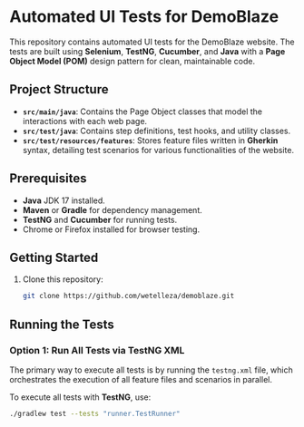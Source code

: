 # Automated UI Tests for DemoBlaze

This repository contains automated UI tests for the DemoBlaze website. The tests are built using **Selenium**, **TestNG**, **Cucumber**, and **Java** with a **Page Object Model (POM)** design pattern for clean, maintainable code.

## Project Structure

- **`src/main/java`**: Contains the Page Object classes that model the interactions with each web page.
- **`src/test/java`**: Contains step definitions, test hooks, and utility classes.
- **`src/test/resources/features`**: Stores feature files written in **Gherkin** syntax, detailing test scenarios for various functionalities of the website.

## Prerequisites

- **Java** JDK 17 installed.
- **Maven** or **Gradle** for dependency management.
- **TestNG** and **Cucumber** for running tests.
- Chrome or Firefox installed for browser testing.

## Getting Started

1. Clone this repository:
   ```bash
   git clone https://github.com/wetelleza/demoblaze.git

## Running the Tests

### Option 1: Run All Tests via TestNG XML

The primary way to execute all tests is by running the `testng.xml` file, which orchestrates the execution of all feature files and scenarios in parallel.

To execute all tests with **TestNG**, use:
```bash
./gradlew test --tests "runner.TestRunner"

